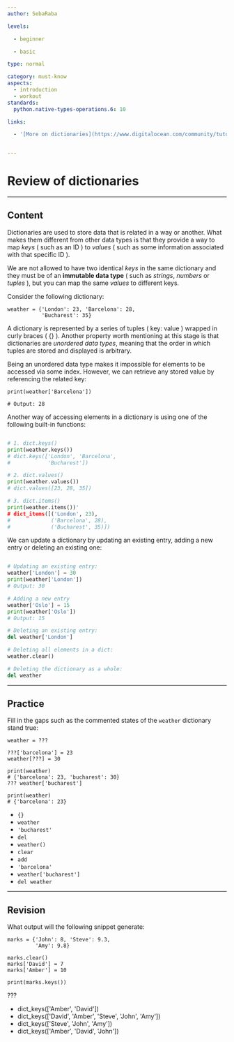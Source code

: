```yaml
---
author: SebaRaba

levels:

  - beginner

  - basic

type: normal

category: must-know
aspects:
  - introduction
  - workout
standards:
  python.native-types-operations.6: 10

links:

  - '[More on dictionaries](https://www.digitalocean.com/community/tutorials/understanding-dictionaries-in-python-3){website}'


---
```


# Review of dictionaries

---
## Content

Dictionaries are used to store data that is related in a way or another. What makes them different from other data types is that they provide a way to map *keys* ( such as an ID ) to *values* ( such as some information associated with that specific ID ).

We are not allowed to have two identical *keys* in the same dictionary and they must be of an **immutable data type** ( such as *strings*, *numbers* or *tuples* ), but you can map the same *values* to different keys.

Consider the following dictionary:
```
weather = {'London': 23, 'Barcelona': 28,
           'Bucharest': 35}
```

A dictionary is represented by a series of tuples ( key: value ) wrapped in curly braces ( {} ). Another property worth mentioning at this stage is that dictionaries are *unordered data types*, meaning that the order in which tuples are stored and displayed is arbitrary.

Being an unordered data type makes it impossible for elements to be accessed via some index. However, we can retrieve any stored value by referencing the related key:
```
print(weather['Barcelona'])

# Output: 28
```

Another way of accessing elements in a dictionary is using one of the following built-in functions:
```python

# 1. dict.keys()
print(weather.keys())
# dict.keys(['London', 'Barcelona',
#            'Bucharest'])

# 2. dict.values()
print(weather.values())
# dict.values([23, 28, 35])

# 3. dict.items()
print(weather.items())'
# dict_items([('London', 23),
#             ('Barcelona', 28),
#             ('Bucharest', 35)])
```

We can update a dictionary by updating an existing entry, adding a new entry or deleting an existing one:
```python

# Updating an existing entry:
weather['London'] = 30
print(weather['London'])
# Output: 30

# Adding a new entry
weather['Oslo'] = 15
print(weather['Oslo'])
# Output: 15

# Deleting an existing entry:
del weather['London']

# Deleting all elements in a dict:
weather.clear()

# Deleting the dictionary as a whole:
del weather
```

---
## Practice

Fill in the gaps such as the commented states of the `weather` dictionary stand true:

```
weather = ???

???['barcelona'] = 23
weather[???] = 30

print(weather)
# {'barcelona': 23, 'bucharest': 30}
??? weather['bucharest']

print(weather)
# {'barcelona': 23}

```


* `{}`
* `weather`
* `'bucharest'`
* `del`
* `weather()`
* `clear`
* `add`
* `'barcelona'`
* `weather['bucharest']`
* `del weather`

---
## Revision

What output will the following snippet generate:
```
marks = {'John': 8, 'Steve': 9.3,
         'Amy': 9.8}

marks.clear()
marks['David'] = 7
marks['Amber'] = 10

print(marks.keys())
```
???


* dict_keys(['Amber', 'David'])
* dict_keys(['David', 'Amber', 'Steve', 'John', 'Amy'])
* dict_keys(['Steve', 'John', 'Amy'])
* dict_keys(['Amber', 'David', 'John'])

